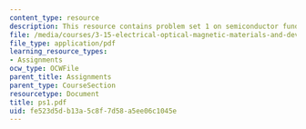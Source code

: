 ```yaml
---
content_type: resource
description: This resource contains problem set 1 on semiconductor fundamentals.
file: /media/courses/3-15-electrical-optical-magnetic-materials-and-devices-fall-2006/fe523d5db13a5c8f7d58a5ee06c1045e_ps1.pdf
file_type: application/pdf
learning_resource_types:
- Assignments
ocw_type: OCWFile
parent_title: Assignments
parent_type: CourseSection
resourcetype: Document
title: ps1.pdf
uid: fe523d5d-b13a-5c8f-7d58-a5ee06c1045e
---
```

